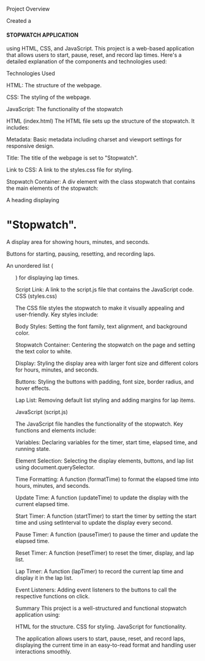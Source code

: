 Project Overview

Created a <h4>STOPWATCH APPLICATION</h4> using HTML, CSS, and JavaScript. This project is a web-based application that allows users to start, pause, reset, and record lap times. Here's a detailed explanation of the components and technologies used:

Technologies Used

HTML: The structure of the webpage.

CSS: The styling of the webpage.

JavaScript: The functionality of the stopwatch

HTML (index.html)
The HTML file sets up the structure of the stopwatch. It includes:

Metadata: Basic metadata including charset and viewport settings for responsive design.

Title: The title of the webpage is set to "Stopwatch".

Link to CSS: A link to the styles.css file for styling.

Stopwatch Container: A div element with the class stopwatch that contains the main elements of the stopwatch:

A heading  displaying <h1>"Stopwatch".</h1>

A display area for showing hours, minutes, and seconds.

Buttons for starting, pausing, resetting, and recording laps.

An unordered list (<ul>) for displaying lap times.

Script Link: A link to the script.js file that contains the JavaScript code.
CSS (styles.css)

The CSS file styles the stopwatch to make it visually appealing and user-friendly. Key styles include:

Body Styles: Setting the font family, text alignment, and background color.

Stopwatch Container: Centering the stopwatch on the page and setting the text color to white.

Display: Styling the display area with larger font size and different colors for hours, minutes, and seconds.

Buttons: Styling the buttons with padding, font size, border radius, and hover effects.

Lap List: Removing default list styling and adding margins for lap items.


JavaScript (script.js)

The JavaScript file handles the functionality of the stopwatch. Key functions and elements include:

Variables: Declaring variables for the timer, start time, elapsed time, and running state.

Element Selection: Selecting the display elements, buttons, and lap list using document.querySelector.

Time Formatting: A function (formatTime) to format the elapsed time into hours, minutes, and seconds.

Update Time: A function (updateTime) to update the display with the current elapsed time.

Start Timer: A function (startTimer) to start the timer by setting the start time and using setInterval to update the display every second.

Pause Timer: A function (pauseTimer) to pause the timer and update the elapsed time.

Reset Timer: A function (resetTimer) to reset the timer, display, and lap list.

Lap Timer: A function (lapTimer) to record the current lap time and display it in the lap list.

Event Listeners: Adding event listeners to the buttons to call the respective functions on click.

Summary
This project is a well-structured and functional stopwatch application using:


HTML for the structure.
CSS for styling.
JavaScript for functionality.

The application allows users to start, pause, reset, and record laps, displaying the current time in an easy-to-read format and handling user interactions smoothly.
